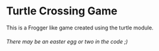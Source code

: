 # Turtle Crossing Game

This is a Frogger like game created using the turtle module.

###### _There may be an easter egg or two in the code ;)_
